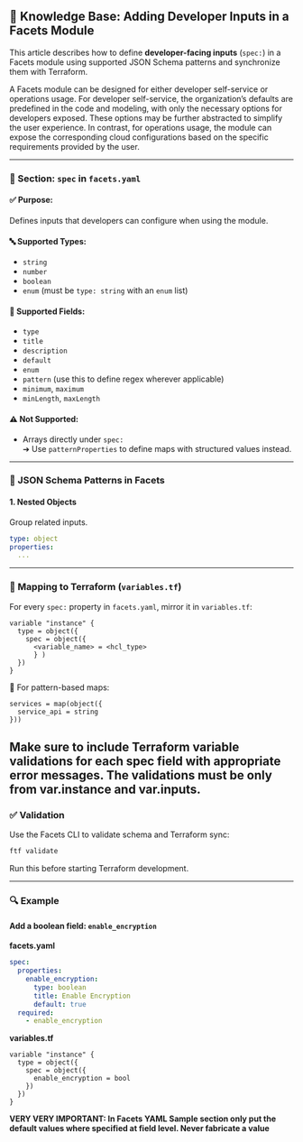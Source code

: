 ## 🧠 Knowledge Base: Adding Developer Inputs in a Facets Module

This article describes how to define **developer-facing inputs** (`spec:`) in a Facets module using supported JSON
Schema patterns and synchronize them with Terraform.

A Facets module can be designed for either developer self-service or operations usage. For developer self-service, the
organization’s defaults are predefined in the code and modeling, with only the necessary options for developers exposed.
These options may be further abstracted to simplify the user experience. In contrast, for operations usage, the module
can expose the corresponding cloud configurations based on the specific requirements provided by the user.


---

### 📂 Section: `spec` in `facets.yaml`

#### ✅ Purpose:

Defines inputs that developers can configure when using the module.

#### 🔤 Supported Types:

- `string`
- `number`
- `boolean`
- `enum` (must be `type: string` with an `enum` list)

#### 🧹 Supported Fields:

- `type`
- `title`
- `description`
- `default`
- `enum`
- `pattern` (use this to define regex wherever applicable)
- `minimum`, `maximum`
- `minLength`, `maxLength`

#### ⚠️ Not Supported:

- Arrays directly under `spec:`  
  ➔ Use `patternProperties` to define maps with structured values instead.

---

### 📘 JSON Schema Patterns in Facets

#### 1. **Nested Objects**

Group related inputs.

```yaml
type: object
properties:
  ...
```

---

### 🗾️ Mapping to Terraform (`variables.tf`)

For every `spec:` property in `facets.yaml`, mirror it in `variables.tf`:

```hcl
variable "instance" {
  type = object({
    spec = object({
      <variable_name> = <hcl_type>
      } )
  })
}
```

📌 For pattern-based maps:

```hcl
services = map(object({
  service_api = string
}))
```

Make sure to include Terraform variable validations for each spec field with appropriate error messages. The validations must be only from var.instance and var.inputs.
---

### ✅ Validation

Use the Facets CLI to validate schema and Terraform sync:

```bash
ftf validate
```

Run this before starting Terraform development.

---

### 🔍 Example

#### Add a boolean field: `enable_encryption`

**facets.yaml**

```yaml
spec:
  properties:
    enable_encryption:
      type: boolean
      title: Enable Encryption
      default: true
  required:
    - enable_encryption
```

**variables.tf**

```hcl
variable "instance" {
  type = object({
    spec = object({
      enable_encryption = bool
    })
  })
}
```

**VERY VERY IMPORTANT: In Facets YAML Sample section only put the default values where specified at field level. Never
fabricate a value**